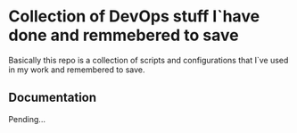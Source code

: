 # Collection of DevOps stuff I`have done and remmebered to save

Basically this repo is a collection of scripts and configurations that I`ve used in my work and remembered to save.

## Documentation

Pending...
